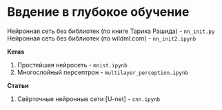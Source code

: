 # Ввдение в глубокое обучение

Нейронная сеть без библиотек (по книге Тарика Рашида) - `nn_init.py`       
Нейронная сеть без библиотек (по wildml.com) - `nn_init2.ipynb`     

**Keras**    
1. Простейшая нейросеть - `mnist.ipynb`
2. Многослойный персептрон - `multilayer_perception.ipynb`

**Статьи**       
1. Свёрточные нейронные сети [U-net] - `cnn.ipynb`

